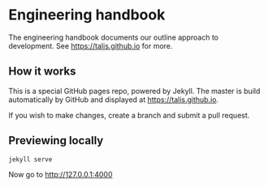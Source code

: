 # Engineering handbook

The engineering handbook documents our outline approach to development. See https://talis.github.io for more.

## How it works

This is a special GitHub pages repo, powered by Jekyll. The master is build automatically by GitHub and displayed at
https://talis.github.io.

If you wish to make changes, create a branch and submit a pull request.

## Previewing locally

```
jekyll serve
```

Now go to http://127.0.0.1:4000